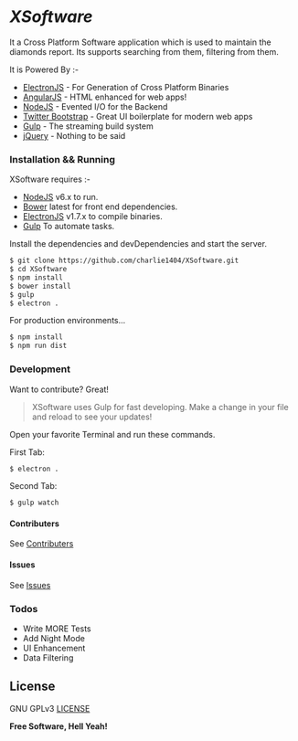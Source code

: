 # _**XSoftware**_

It a Cross Platform Software application which is used to maintain the diamonds report.
Its supports searching from them, filtering from them.

It is Powered By :-
* [ ElectronJS]  -  For Generation of Cross Platform Binaries
* [AngularJS]  -  HTML enhanced for web apps!
* [NodeJS]  -  Evented I/O for the Backend
* [Twitter Bootstrap] - Great UI boilerplate for modern web apps
* [Gulp] - The streaming build system
* [jQuery] - Nothing to be said


### Installation && Running

XSoftware requires :-
- [NodeJS] v6.x to run.
- [Bower] latest for front end dependencies.
- [ElectronJS] v1.7.x to compile binaries.
- [Gulp] To automate tasks.

Install the dependencies and devDependencies and start the server.

```bash
$ git clone https://github.com/charlie1404/XSoftware.git
$ cd XSoftware
$ npm install
$ bower install
$ gulp
$ electron .
```

For production environments...

```sh
$ npm install
$ npm run dist
```

### Development

Want to contribute? Great!

>XSoftware uses Gulp for fast developing.
>Make a change in your file and reload to see your updates!

Open your favorite Terminal and run these commands.

First Tab:
```sh
$ electron .
```

Second Tab:
```sh
$ gulp watch
```

#### Contributers

See [Contributers](https://github.com/charlie1404/pythonscripts/contributors)

#### Issues

See [Issues](https://github.com/charlie1404/pythonscripts/issues)

### Todos

 - Write MORE Tests
 - Add Night Mode
 - UI Enhancement
 - Data Filtering

License
----

GNU GPLv3 [LICENSE](https://github.com/charlie1404/XSoftware/blob/master/LICENSE)


**Free Software, Hell Yeah!**

   [git-repo-url]: <https://github.com/charlie1404/XSoftware.git>
   [NodeJS]: <https://nodejs.org>
   [Twitter Bootstrap]: <https://getbootstrap.com>
   [jQuery]: <https://jquery.com>
   [AngularJS]: <https://angularjs.org>
   [ElectronJS]: <https://electron.atom.io>
   [Gulp]: <https://gulpjs.com>
   [Bower]: <https://bower.io>
